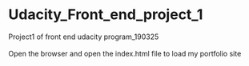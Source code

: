 # Udacity_Front_end_project_1
Project1 of front end udacity program_190325
<br>
<br>
Open the browser and open the index.html file to load my portfolio site

